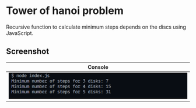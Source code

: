 # Tower of hanoi problem

Recursive function to calculate minimum steps depends on the discs using JavaScript.

## Screenshot

| Console                 |
| ----------------------- |
| ![Console](console.png) |
